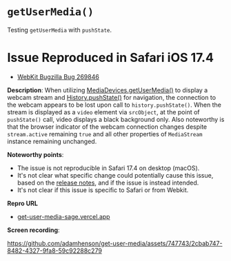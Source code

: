 # `getUserMedia()`

Testing `getUserMedia` with `pushState`.

# Issue Reproduced in Safari iOS 17.4

- [WebKit Bugzilla Bug 269846](https://bugs.webkit.org/show_bug.cgi?id=269846)

**Description**:
When utilizing [MediaDevices.getUserMedia()](https://developer.mozilla.org/en-US/docs/Web/API/MediaDevices/getUserMedia) to display a webcam stream and [History.pushState()](https://developer.mozilla.org/en-US/docs/Web/API/History/pushState) for navigation, the connection to the webcam appears to be lost upon call to `history.pushState()`. When the stream is displayed as a `video` element via `srcObject`, at the point of `pushState()` call, video displays a black background only. Also noteworthy is that the browser indicator of the webcam connection changes despite `stream.active` remaining `true` and all other properties of `MediaStream` instance remaining unchanged.

**Noteworthy points**:

- The issue is not reproducible in Safari 17.4 on desktop (macOS).
- It's not clear what specific change could potentially cause this issue, based on the [release notes](https://developer.apple.com/documentation/safari-release-notes/safari-17_4-release-notes), and if the issue is instead intended.
- It's not clear if this issue is specific to Safari or from Webkit.

**Repro URL**

- [get-user-media-sage.vercel.app](https://get-user-media-sage.vercel.app/)

**Screen recording**:

https://github.com/adamhenson/get-user-media/assets/747743/2cbab747-8482-4327-9fa8-59c92288c279

